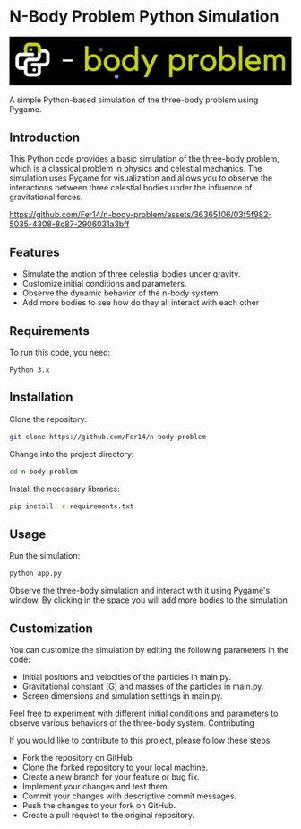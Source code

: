 # N-Body Problem Python Simulation

![logo](imgs/black_logo2.png)

A simple Python-based simulation of the three-body problem using Pygame.


## Introduction

This Python code provides a basic simulation of the three-body problem, which is a classical problem in physics and celestial mechanics. The simulation uses Pygame for visualization and allows you to observe the interactions between three celestial bodies under the influence of gravitational forces.



https://github.com/Fer14/n-body-problem/assets/36365106/03f5f982-5035-4308-8c87-2906031a3bff



## Features

- Simulate the motion of three celestial bodies under gravity.
- Customize initial conditions and parameters.
- Observe the dynamic behavior of the n-body system.
- Add more bodies to see how do they all interact with each other

## Requirements

To run this code, you need:

    Python 3.x

## Installation

Clone the repository:

```bash
git clone https://github.com/Fer14/n-body-problem
```

Change into the project directory:

```bash
cd n-body-problem
``````

Install the necessary libraries:

```bash
pip install -r requirements.txt
```

## Usage

Run the simulation:

```bash
python app.py
```

Observe the three-body simulation and interact with it using Pygame's window. By clicking in the space you will add more bodies to the simulation

## Customization

You can customize the simulation by editing the following parameters in the code:

- Initial positions and velocities of the particles in main.py.
- Gravitational constant (G) and masses of the particles in main.py.
- Screen dimensions and simulation settings in main.py.

Feel free to experiment with different initial conditions and parameters to observe various behaviors of the three-body system.
Contributing

If you would like to contribute to this project, please follow these steps:

- Fork the repository on GitHub.
- Clone the forked repository to your local machine.
- Create a new branch for your feature or bug fix.
- Implement your changes and test them.
- Commit your changes with descriptive commit messages.
- Push the changes to your fork on GitHub.
- Create a pull request to the original repository.
